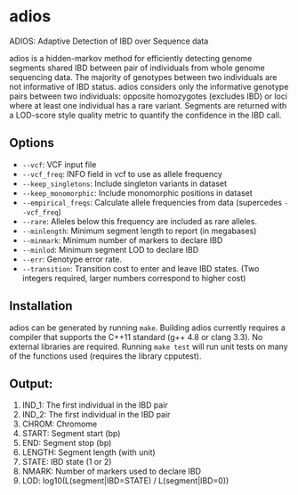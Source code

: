# adios
ADIOS: Adaptive Detection of IBD over Sequence data

adios is a hidden-markov method for efficiently detecting genome segments shared IBD between pair of individuals from whole genome sequencing data.
The majority of genotypes between two individuals are not informative of IBD status. 
adios considers only the informative genotype pairs between two individuals: opposite homozygotes (excludes IBD) or loci where at least one individual has a rare variant.
Segments are returned with a LOD-score style quality metric to quantify the confidence in the IBD call.

## Options
+ `--vcf`: VCF input file
+ `--vcf_freq`: INFO field in vcf to use as allele frequency
+ `--keep_singletons`: Include singleton variants in dataset
+ `--keep_monomorphic`: Include monomorphic positions in dataset
+ `--empirical_freqs`: Calculate allele frequencies from data (supercedes `--vcf_freq`)
+ `--rare`: Alleles below this frequency are included as rare alleles.
+ `--minlength`: Minimum segment length to report (in megabases)
+ `--minmark`: Minimum number of markers to declare IBD
+ `--minlod`: Minimum segment LOD to declare IBD
+ `--err`: Genotype error rate.
+ `--transition`: Transition cost to enter and leave IBD states. (Two integers required, larger numbers correspond to higher cost)


## Installation 
adios can be generated by running `make`. Building adios currently requires a compiler that supports the C++11 standard (g++ 4.8 or clang 3.3). 
No external libraries are required. Running `make test` will run unit tests on many of the functions used (requires the library cpputest).

## Output:

1. IND_1: The first individual in the IBD pair 
2. IND_2: The first individual in the IBD pair
3. CHROM: Chromome
4. START: Segment start (bp)
5. END: Segment stop (bp)
6. LENGTH: Segment length (with unit)
7. STATE: IBD state (1 or 2)
8. NMARK: Number of markers used to declare IBD
9. LOD: log10(L(segment|IBD=STATE) / L(segment|IBD=0)) 
